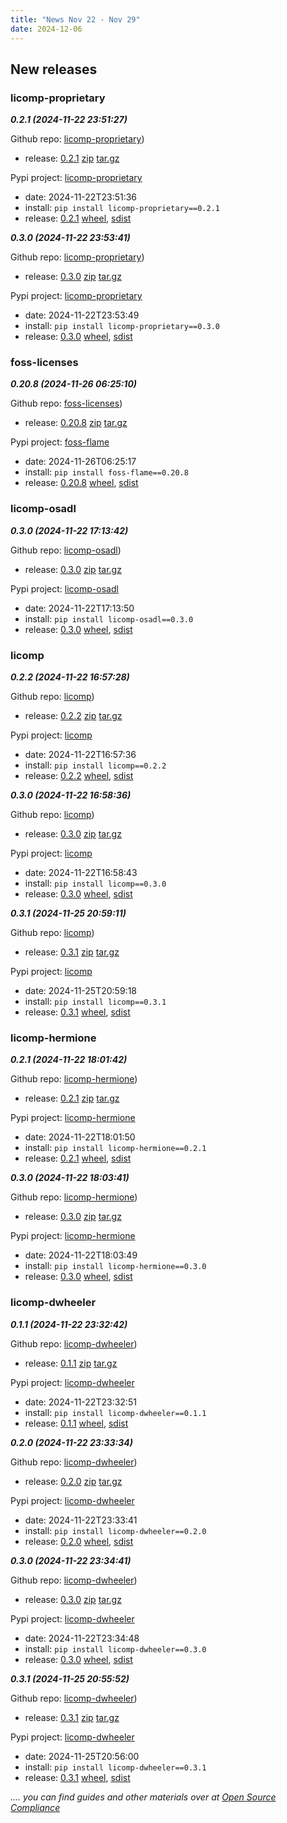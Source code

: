 ```yaml
---
title: "News Nov 22 - Nov 29"
date: 2024-12-06
---
```


## New releases

### licomp-proprietary

***0.2.1 (2024-11-22 23:51:27)***

Github repo: [licomp-proprietary](https://github.com/hesa/licomp-proprietary))
 * release: [0.2.1](https://github.com/hesa/licomp-proprietary/releases/tag/0.2.1) [zip](https://github.com/hesa/licomp-proprietary/archive/refs/tags/0.2.1.zip) [tar.gz](https://github.com/hesa/licomp-proprietary/archive/refs/tags/0.2.1.tar.gz) 

Pypi project: [licomp-proprietary](https://pypi.org/project/licomp-proprietary/)
 * date: 2024-11-22T23:51:36
 * install: `pip install licomp-proprietary==0.2.1`
 * release: [0.2.1](https://pypi.org/project/licomp-proprietary/0.2.1/) [wheel](https://files.pythonhosted.org/packages/74/b5/b960a67c2c9a29b329a08f37cf6830b448199743004707476d20bb955ed8/licomp_proprietary-0.2.1-py2.py3-none-any.whl), [sdist](https://files.pythonhosted.org/packages/e6/b5/3fcfee443bfbcfbc86b56c72cd73d2127600145eb6f7084c0093089ff336/licomp_proprietary-0.2.1.tar.gz)


***0.3.0 (2024-11-22 23:53:41)***

Github repo: [licomp-proprietary](https://github.com/hesa/licomp-proprietary))
 * release: [0.3.0](https://github.com/hesa/licomp-proprietary/releases/tag/0.3.0) [zip](https://github.com/hesa/licomp-proprietary/archive/refs/tags/0.3.0.zip) [tar.gz](https://github.com/hesa/licomp-proprietary/archive/refs/tags/0.3.0.tar.gz) 

Pypi project: [licomp-proprietary](https://pypi.org/project/licomp-proprietary/)
 * date: 2024-11-22T23:53:49
 * install: `pip install licomp-proprietary==0.3.0`
 * release: [0.3.0](https://pypi.org/project/licomp-proprietary/0.3.0/) [wheel](https://files.pythonhosted.org/packages/8e/e1/df8cb594efa8581da2787ae8614eff98f3a88f11d02f7176b885d1f63b72/licomp_proprietary-0.3.0-py2.py3-none-any.whl), [sdist](https://files.pythonhosted.org/packages/d8/04/10aa0f6058ed293109867506428704f8504d22dec536fddc4a855563caa0/licomp_proprietary-0.3.0.tar.gz)


### foss-licenses

***0.20.8 (2024-11-26 06:25:10)***

Github repo: [foss-licenses](https://github.com/hesa/foss-licenses))
 * release: [0.20.8](https://github.com/hesa/foss-licenses/releases/tag/0.20.8) [zip](https://github.com/hesa/foss-licenses/archive/refs/tags/0.20.8.zip) [tar.gz](https://github.com/hesa/foss-licenses/archive/refs/tags/0.20.8.tar.gz) 

Pypi project: [foss-flame](https://pypi.org/project/foss-flame/)
 * date: 2024-11-26T06:25:17
 * install: `pip install foss-flame==0.20.8`
 * release: [0.20.8](https://pypi.org/project/foss-flame/0.20.8/) [wheel](https://files.pythonhosted.org/packages/42/66/e9b7a54f05b8a920bc1869be8fb1bd66d584cd86485dc7d8fb1438c4ceba/foss_flame-0.20.8-py2.py3-none-any.whl), [sdist](https://files.pythonhosted.org/packages/28/21/2a71b0394e41432f6f00b85faa0f906710b0ffcbf50ab8a5c838d46df141/foss-flame-0.20.8.tar.gz)


### licomp-osadl

***0.3.0 (2024-11-22 17:13:42)***

Github repo: [licomp-osadl](https://github.com/hesa/licomp-osadl))
 * release: [0.3.0](https://github.com/hesa/licomp-osadl/releases/tag/0.3.0) [zip](https://github.com/hesa/licomp-osadl/archive/refs/tags/0.3.0.zip) [tar.gz](https://github.com/hesa/licomp-osadl/archive/refs/tags/0.3.0.tar.gz) 

Pypi project: [licomp-osadl](https://pypi.org/project/licomp-osadl/)
 * date: 2024-11-22T17:13:50
 * install: `pip install licomp-osadl==0.3.0`
 * release: [0.3.0](https://pypi.org/project/licomp-osadl/0.3.0/) [wheel](https://files.pythonhosted.org/packages/2f/77/4eb1c55b9321bbcaa8648fd3d097923e88d377b250a1ab766504436725df/licomp_osadl-0.3.0-py2.py3-none-any.whl), [sdist](https://files.pythonhosted.org/packages/47/20/01828da627fb45d5479604e2745487620ef25ca7f1e13d4fc895926d7342/licomp_osadl-0.3.0.tar.gz)


### licomp

***0.2.2 (2024-11-22 16:57:28)***

Github repo: [licomp](https://github.com/hesa/licomp))
 * release: [0.2.2](https://github.com/hesa/licomp/releases/tag/0.2.2) [zip](https://github.com/hesa/licomp/archive/refs/tags/0.2.2.zip) [tar.gz](https://github.com/hesa/licomp/archive/refs/tags/0.2.2.tar.gz) 

Pypi project: [licomp](https://pypi.org/project/licomp/)
 * date: 2024-11-22T16:57:36
 * install: `pip install licomp==0.2.2`
 * release: [0.2.2](https://pypi.org/project/licomp/0.2.2/) [wheel](https://files.pythonhosted.org/packages/ec/58/817800b7a75eb313a6d4fa30cea392223683b8aa8e029b5cf83b17373f69/licomp-0.2.2-py2.py3-none-any.whl), [sdist](https://files.pythonhosted.org/packages/18/ad/4977d9a8a99fbb6503e017359c754979afb756fbb90949a648cade466d34/licomp-0.2.2.tar.gz)


***0.3.0 (2024-11-22 16:58:36)***

Github repo: [licomp](https://github.com/hesa/licomp))
 * release: [0.3.0](https://github.com/hesa/licomp/releases/tag/0.3.0) [zip](https://github.com/hesa/licomp/archive/refs/tags/0.3.0.zip) [tar.gz](https://github.com/hesa/licomp/archive/refs/tags/0.3.0.tar.gz) 

Pypi project: [licomp](https://pypi.org/project/licomp/)
 * date: 2024-11-22T16:58:43
 * install: `pip install licomp==0.3.0`
 * release: [0.3.0](https://pypi.org/project/licomp/0.3.0/) [wheel](https://files.pythonhosted.org/packages/d4/04/04cce32f19f17723391843172dc3f2e95ee07ca3d260b9d66a207273b433/licomp-0.3.0-py2.py3-none-any.whl), [sdist](https://files.pythonhosted.org/packages/c2/f8/790e2e268277fbcc6fca8a28867689a289a1760b1cc95cdab948d9abd76c/licomp-0.3.0.tar.gz)


***0.3.1 (2024-11-25 20:59:11)***

Github repo: [licomp](https://github.com/hesa/licomp))
 * release: [0.3.1](https://github.com/hesa/licomp/releases/tag/0.3.1) [zip](https://github.com/hesa/licomp/archive/refs/tags/0.3.1.zip) [tar.gz](https://github.com/hesa/licomp/archive/refs/tags/0.3.1.tar.gz) 

Pypi project: [licomp](https://pypi.org/project/licomp/)
 * date: 2024-11-25T20:59:18
 * install: `pip install licomp==0.3.1`
 * release: [0.3.1](https://pypi.org/project/licomp/0.3.1/) [wheel](https://files.pythonhosted.org/packages/44/37/8064c69b14ba978b2aafe877a4d739a09084bb127e0817612d2d42bc5d0b/licomp-0.3.1-py2.py3-none-any.whl), [sdist](https://files.pythonhosted.org/packages/54/0f/b3f9837ecdfbdbb6ee7a5332951e4bdff7dc08ac40dc0489a30ed72ecc65/licomp-0.3.1.tar.gz)


### licomp-hermione

***0.2.1 (2024-11-22 18:01:42)***

Github repo: [licomp-hermione](https://github.com/hesa/licomp-hermione))
 * release: [0.2.1](https://github.com/hesa/licomp-hermione/releases/tag/0.2.1) [zip](https://github.com/hesa/licomp-hermione/archive/refs/tags/0.2.1.zip) [tar.gz](https://github.com/hesa/licomp-hermione/archive/refs/tags/0.2.1.tar.gz) 

Pypi project: [licomp-hermione](https://pypi.org/project/licomp-hermione/)
 * date: 2024-11-22T18:01:50
 * install: `pip install licomp-hermione==0.2.1`
 * release: [0.2.1](https://pypi.org/project/licomp-hermione/0.2.1/) [wheel](https://files.pythonhosted.org/packages/e6/bf/b4cf3f2777959cf8a74b73ee12e2d5dd071d8148e73d6d2f63fb6a175e90/licomp_hermione-0.2.1-py2.py3-none-any.whl), [sdist](https://files.pythonhosted.org/packages/ed/b7/b8c0f1a858ceb98a95651343d43c258bdf80fdd44f820bafb6df129852e7/licomp_hermione-0.2.1.tar.gz)


***0.3.0 (2024-11-22 18:03:41)***

Github repo: [licomp-hermione](https://github.com/hesa/licomp-hermione))
 * release: [0.3.0](https://github.com/hesa/licomp-hermione/releases/tag/0.3.0) [zip](https://github.com/hesa/licomp-hermione/archive/refs/tags/0.3.0.zip) [tar.gz](https://github.com/hesa/licomp-hermione/archive/refs/tags/0.3.0.tar.gz) 

Pypi project: [licomp-hermione](https://pypi.org/project/licomp-hermione/)
 * date: 2024-11-22T18:03:49
 * install: `pip install licomp-hermione==0.3.0`
 * release: [0.3.0](https://pypi.org/project/licomp-hermione/0.3.0/) [wheel](https://files.pythonhosted.org/packages/50/a1/3292d5e81a77f461e7e9d0670566f4bb79a10e16cc052345155685a3ae25/licomp_hermione-0.3.0-py2.py3-none-any.whl), [sdist](https://files.pythonhosted.org/packages/a6/8f/3e626f453f26852ec74b78034ad5d58197ff58ff358af8df70431241a0f9/licomp_hermione-0.3.0.tar.gz)


### licomp-dwheeler

***0.1.1 (2024-11-22 23:32:42)***

Github repo: [licomp-dwheeler](https://github.com/hesa/licomp-dwheeler))
 * release: [0.1.1](https://github.com/hesa/licomp-dwheeler/releases/tag/0.1.1) [zip](https://github.com/hesa/licomp-dwheeler/archive/refs/tags/0.1.1.zip) [tar.gz](https://github.com/hesa/licomp-dwheeler/archive/refs/tags/0.1.1.tar.gz) 

Pypi project: [licomp-dwheeler](https://pypi.org/project/licomp-dwheeler/)
 * date: 2024-11-22T23:32:51
 * install: `pip install licomp-dwheeler==0.1.1`
 * release: [0.1.1](https://pypi.org/project/licomp-dwheeler/0.1.1/) [wheel](https://files.pythonhosted.org/packages/3d/af/273f9fc004727eab27acde6e520e7784b57458457347e4676b64df9a15c3/licomp_dwheeler-0.1.1-py2.py3-none-any.whl), [sdist](https://files.pythonhosted.org/packages/3e/1b/b9d70b63a2fbf9957b702c59c33578bb515d8d192b98ff6e274d001fb4fc/licomp_dwheeler-0.1.1.tar.gz)


***0.2.0 (2024-11-22 23:33:34)***

Github repo: [licomp-dwheeler](https://github.com/hesa/licomp-dwheeler))
 * release: [0.2.0](https://github.com/hesa/licomp-dwheeler/releases/tag/0.2.0) [zip](https://github.com/hesa/licomp-dwheeler/archive/refs/tags/0.2.0.zip) [tar.gz](https://github.com/hesa/licomp-dwheeler/archive/refs/tags/0.2.0.tar.gz) 

Pypi project: [licomp-dwheeler](https://pypi.org/project/licomp-dwheeler/)
 * date: 2024-11-22T23:33:41
 * install: `pip install licomp-dwheeler==0.2.0`
 * release: [0.2.0](https://pypi.org/project/licomp-dwheeler/0.2.0/) [wheel](https://files.pythonhosted.org/packages/1b/32/2c50746bbbd108f74b67fed1e15689c42d40ba2af64db44b1054ad7d7c29/licomp_dwheeler-0.2.0-py2.py3-none-any.whl), [sdist](https://files.pythonhosted.org/packages/6d/fa/43f6b811fe3838b0bb3ea82c8cdbb3e3d9b9fd9a1965fa70a14549234db0/licomp_dwheeler-0.2.0.tar.gz)


***0.3.0 (2024-11-22 23:34:41)***

Github repo: [licomp-dwheeler](https://github.com/hesa/licomp-dwheeler))
 * release: [0.3.0](https://github.com/hesa/licomp-dwheeler/releases/tag/0.3.0) [zip](https://github.com/hesa/licomp-dwheeler/archive/refs/tags/0.3.0.zip) [tar.gz](https://github.com/hesa/licomp-dwheeler/archive/refs/tags/0.3.0.tar.gz) 

Pypi project: [licomp-dwheeler](https://pypi.org/project/licomp-dwheeler/)
 * date: 2024-11-22T23:34:48
 * install: `pip install licomp-dwheeler==0.3.0`
 * release: [0.3.0](https://pypi.org/project/licomp-dwheeler/0.3.0/) [wheel](https://files.pythonhosted.org/packages/54/f8/baa153a7da12ab33152d73e2c0d4b1c97c9e74df79611d35a97bbcf48dda/licomp_dwheeler-0.3.0-py2.py3-none-any.whl), [sdist](https://files.pythonhosted.org/packages/05/09/d042e760932795e0706992cf891a4d0c0789568d614e5153a713dcc730eb/licomp_dwheeler-0.3.0.tar.gz)


***0.3.1 (2024-11-25 20:55:52)***

Github repo: [licomp-dwheeler](https://github.com/hesa/licomp-dwheeler))
 * release: [0.3.1](https://github.com/hesa/licomp-dwheeler/releases/tag/0.3.1) [zip](https://github.com/hesa/licomp-dwheeler/archive/refs/tags/0.3.1.zip) [tar.gz](https://github.com/hesa/licomp-dwheeler/archive/refs/tags/0.3.1.tar.gz) 

Pypi project: [licomp-dwheeler](https://pypi.org/project/licomp-dwheeler/)
 * date: 2024-11-25T20:56:00
 * install: `pip install licomp-dwheeler==0.3.1`
 * release: [0.3.1](https://pypi.org/project/licomp-dwheeler/0.3.1/) [wheel](https://files.pythonhosted.org/packages/a8/db/3c3d86d5dfd25c2e0a1c584233769183aa57dab06a43da33495a74aedd26/licomp_dwheeler-0.3.1-py2.py3-none-any.whl), [sdist](https://files.pythonhosted.org/packages/ad/04/9855503c610bca746065b47c4f8eb16207496c118ae6809a2e9488008fa3/licomp_dwheeler-0.3.1.tar.gz)


*.... you can find guides and other materials over at [Open Source Compliance](https://opensource-compliance.com/)*
